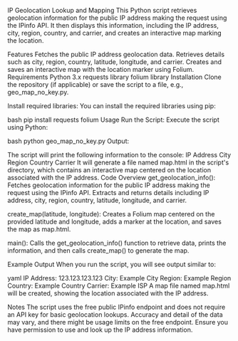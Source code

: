 IP Geolocation Lookup and Mapping
This Python script retrieves geolocation information for the public IP address making the request using the IPinfo API. It then displays this information, including the IP address, city, region, country, and carrier, and creates an interactive map marking the location.

Features
Fetches the public IP address geolocation data.
Retrieves details such as city, region, country, latitude, longitude, and carrier.
Creates and saves an interactive map with the location marker using Folium.
Requirements
Python 3.x
requests library
folium library
Installation
Clone the repository (if applicable) or save the script to a file, e.g., geo_map_no_key.py.

Install required libraries: You can install the required libraries using pip:

bash
pip install requests folium
Usage
Run the Script: Execute the script using Python:

bash
python geo_map_no_key.py
Output:

The script will print the following information to the console:
IP Address
City
Region
Country
Carrier
It will generate a file named map.html in the script's directory, which contains an interactive map centered on the location associated with the IP address.
Code Overview
get_geolocation_info(): Fetches geolocation information for the public IP address making the request using the IPinfo API. Extracts and returns details including IP address, city, region, country, latitude, longitude, and carrier.

create_map(latitude, longitude): Creates a Folium map centered on the provided latitude and longitude, adds a marker at the location, and saves the map as map.html.

main(): Calls the get_geolocation_info() function to retrieve data, prints the information, and then calls create_map() to generate the map.

Example Output
When you run the script, you will see output similar to:

yaml
IP Address: 123.123.123.123
City: Example City
Region: Example Region
Country: Example Country
Carrier: Example ISP
A map file named map.html will be created, showing the location associated with the IP address.

Notes
The script uses the free public IPinfo endpoint and does not require an API key for basic geolocation lookups.
Accuracy and detail of the data may vary, and there might be usage limits on the free endpoint.
Ensure you have permission to use and look up the IP address information.
